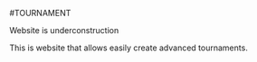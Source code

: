 #TOURNAMENT

Website is underconstruction

This is website that allows easily create advanced tournaments.